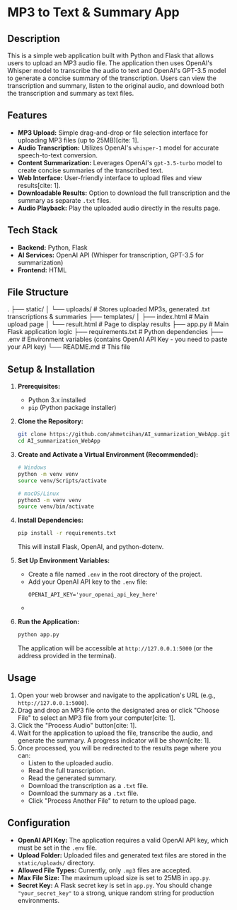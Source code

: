 # MP3 to Text & Summary App

## Description

This is a simple web application built with Python and Flask that allows users to upload an MP3 audio file. The application then uses OpenAI's Whisper model to transcribe the audio to text and OpenAI's GPT-3.5 model to generate a concise summary of the transcription. Users can view the transcription and summary, listen to the original audio, and download both the transcription and summary as text files.

## Features

* **MP3 Upload:** Simple drag-and-drop or file selection interface for uploading MP3 files (up to 25MB)[cite: 1].
* **Audio Transcription:** Utilizes OpenAI's `whisper-1` model for accurate speech-to-text conversion.
* **Content Summarization:** Leverages OpenAI's `gpt-3.5-turbo` model to create concise summaries of the transcribed text.
* **Web Interface:** User-friendly interface to upload files and view results[cite: 1].
* **Downloadable Results:** Option to download the full transcription and the summary as separate `.txt` files.
* **Audio Playback:** Play the uploaded audio directly in the results page.

## Tech Stack

* **Backend:** Python, Flask
* **AI Services:** OpenAI API (Whisper for transcription, GPT-3.5 for summarization)
* **Frontend:** HTML

## File Structure
.
├── static/
│   └── uploads/      # Stores uploaded MP3s, generated .txt transcriptions & summaries
├── templates/
│   ├── index.html    # Main upload page
│   └── result.html   # Page to display results
├── app.py            # Main Flask application logic
├── requirements.txt  # Python dependencies
├── .env              # Environment variables (contains OpenAI API Key - you need to paste your API key)
└── README.md         # This file

## Setup & Installation

1.  **Prerequisites:**
    * Python 3.x installed
    * `pip` (Python package installer)

2.  **Clone the Repository:**
    ```bash
    git clone https://github.com/ahmetcihan/AI_summarization_WebApp.git
    cd AI_summarization_WebApp
    ```

3.  **Create and Activate a Virtual Environment (Recommended):**
    ```bash
    # Windows
    python -m venv venv
    source venv/Scripts/activate

    # macOS/Linux
    python3 -m venv venv
    source venv/bin/activate
    ```

4.  **Install Dependencies:**
    ```bash
    pip install -r requirements.txt
    ```
    This will install Flask, OpenAI, and python-dotenv.

5.  **Set Up Environment Variables:**
    * Create a file named `.env` in the root directory of the project.
    * Add your OpenAI API key to the `.env` file:
        ```
        OPENAI_API_KEY='your_openai_api_key_here'
        ```
    *

6.  **Run the Application:**
    ```bash
    python app.py
    ```
    The application will be accessible at `http://127.0.0.1:5000` (or the address provided in the terminal).

## Usage

1.  Open your web browser and navigate to the application's URL (e.g., `http://127.0.0.1:5000`).
2.  Drag and drop an MP3 file onto the designated area or click "Choose File" to select an MP3 file from your computer[cite: 1].
3.  Click the "Process Audio" button[cite: 1].
4.  Wait for the application to upload the file, transcribe the audio, and generate the summary. A progress indicator will be shown[cite: 1].
5.  Once processed, you will be redirected to the results page where you can:
    * Listen to the uploaded audio.
    * Read the full transcription.
    * Read the generated summary.
    * Download the transcription as a `.txt` file.
    * Download the summary as a `.txt` file.
    * Click "Process Another File" to return to the upload page.

## Configuration

* **OpenAI API Key:** The application requires a valid OpenAI API key, which must be set in the `.env` file.
* **Upload Folder:** Uploaded files and generated text files are stored in the `static/uploads/` directory.
* **Allowed File Types:** Currently, only `.mp3` files are accepted.
* **Max File Size:** The maximum upload size is set to 25MB in `app.py`.
* **Secret Key:** A Flask secret key is set in `app.py`. You should change `"your_secret_key"` to a strong, unique random string for production environments.
